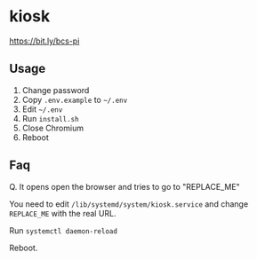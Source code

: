 # kiosk

https://bit.ly/bcs-pi

## Usage

1. Change password
1. Copy `.env.example` to `~/.env`
1. Edit `~/.env`
1. Run `install.sh`
1. Close Chromium
1. Reboot

## Faq

Q. It opens open the browser and tries to go to "REPLACE_ME"

You need to edit `/lib/systemd/system/kiosk.service` and change `REPLACE_ME`
with the real URL.

Run `systemctl daemon-reload`

Reboot.
